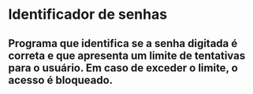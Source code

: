 # Identificador de senhas
## Programa que identifica se a senha digitada é correta e que apresenta um limite de tentativas para o usuário. Em caso de exceder o limite, o acesso é bloqueado.
